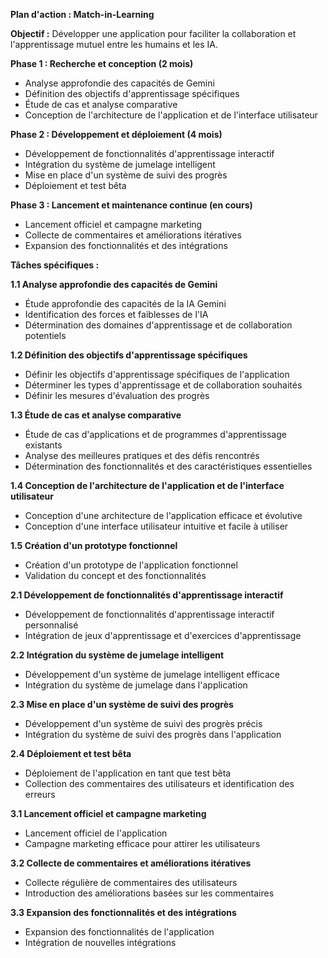 **Plan d'action : Match-in-Learning**

**Objectif :** Développer une application pour faciliter la collaboration et l'apprentissage mutuel entre les humains et les IA.

**Phase 1 : Recherche et conception (2 mois)**

- Analyse approfondie des capacités de Gemini
- Définition des objectifs d'apprentissage spécifiques
- Étude de cas et analyse comparative
- Conception de l'architecture de l'application et de l'interface utilisateur

**Phase 2 : Développement et déploiement (4 mois)**

- Développement de fonctionnalités d'apprentissage interactif
- Intégration du système de jumelage intelligent
- Mise en place d'un système de suivi des progrès
- Déploiement et test bêta

**Phase 3 : Lancement et maintenance continue (en cours)**

- Lancement officiel et campagne marketing
- Collecte de commentaires et améliorations itératives
- Expansion des fonctionnalités et des intégrations

**Tâches spécifiques :**

**1.1 Analyse approfondie des capacités de Gemini**
- Étude approfondie des capacités de la IA Gemini
- Identification des forces et faiblesses de l'IA
- Détermination des domaines d'apprentissage et de collaboration potentiels

**1.2 Définition des objectifs d'apprentissage spécifiques**
- Définir les objectifs d'apprentissage spécifiques de l'application
- Déterminer les types d'apprentissage et de collaboration souhaités
- Définir les mesures d'évaluation des progrès

**1.3 Étude de cas et analyse comparative**
- Étude de cas d'applications et de programmes d'apprentissage existants
- Analyse des meilleures pratiques et des défis rencontrés
- Détermination des fonctionnalités et des caractéristiques essentielles

**1.4 Conception de l'architecture de l'application et de l'interface utilisateur**
- Conception d'une architecture de l'application efficace et évolutive
- Conception d'une interface utilisateur intuitive et facile à utiliser

**1.5 Création d'un prototype fonctionnel**
- Création d'un prototype de l'application fonctionnel
- Validation du concept et des fonctionnalités

**2.1 Développement de fonctionnalités d'apprentissage interactif**
- Développement de fonctionnalités d'apprentissage interactif personnalisé
- Intégration de jeux d'apprentissage et d'exercices d'apprentissage

**2.2 Intégration du système de jumelage intelligent**
- Développement d'un système de jumelage intelligent efficace
- Intégration du système de jumelage dans l'application

**2.3 Mise en place d'un système de suivi des progrès**
- Développement d'un système de suivi des progrès précis
- Intégration du système de suivi des progrès dans l'application

**2.4 Déploiement et test bêta**
- Déploiement de l'application en tant que test bêta
- Collection des commentaires des utilisateurs et identification des erreurs

**3.1 Lancement officiel et campagne marketing**
- Lancement officiel de l'application
- Campagne marketing efficace pour attirer les utilisateurs

**3.2 Collecte de commentaires et améliorations itératives**
- Collecte régulière de commentaires des utilisateurs
- Introduction des améliorations basées sur les commentaires

**3.3 Expansion des fonctionnalités et des intégrations**
- Expansion des fonctionnalités de l'application
- Intégration de nouvelles intégrations